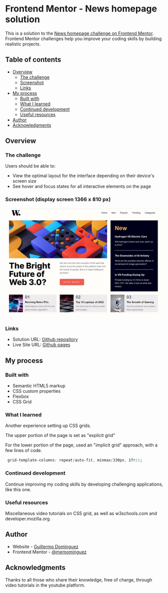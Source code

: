 # Frontend Mentor - News homepage solution

This is a solution to the [News homepage challenge on Frontend Mentor](https://www.frontendmentor.io/challenges/news-homepage-H6SWTa1MFl). Frontend Mentor challenges help you improve your coding skills by building realistic projects. 

## Table of contents

- [Overview](#overview)
  - [The challenge](#the-challenge)
  - [Screenshot](#screenshot)
  - [Links](#links)
- [My process](#my-process)
  - [Built with](#built-with)
  - [What I learned](#what-i-learned)
  - [Continued development](#continued-development)
  - [Useful resources](#useful-resources)
- [Author](#author)
- [Acknowledgments](#acknowledgments)


## Overview

### The challenge

Users should be able to:

- View the optimal layout for the interface depending on their device's screen size
- See hover and focus states for all interactive elements on the page

### Screenshot (display screen 1366 x 810 px)

![](./assets/images/Screenshot.jpg)



### Links


- Solution URL:  [Github repository](https://github.com/memominguez/news-homepage)
- Live Site URL:  [Github pages](https://memominguez.github.io/news-homepage/)


## My process

### Built with

- Semantic HTML5 markup
- CSS custom properties
- Flexbox
- CSS Grid



### What I learned

Another experience setting up CSS grids.

The upper portion of the page is set as "explicit grid"

For the lower portion of the page, used an "implicit grid" approach, with a few lines of code.

```css
 grid-template-columns: repeat(auto-fit, minmax(330px, 1fr));
```


### Continued development

Continue improving my coding skills by developing challenging applications, like this one.

### Useful resources

Miscellaneous video tutorials on CSS grid, as well as w3schools.com and developer.mozilla.org.

## Author


- Website - [Guillermo Dominguez](https://gdominguez-portfolio.netlify.app)
- Frontend Mentor - [@memominguez](https://www.frontendmentor.io/profile/memominguez)


## Acknowledgments


Thanks to all those who share their knowledge, free of charge, through video tutorials in the youtube platform.
 
